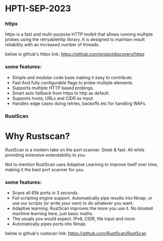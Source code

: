 # HPTI-SEP-2023

### httpx

httpx is a fast and multi-purpose HTTP toolkit that allows running multiple probes using the retryablehttp library. It is designed to maintain result reliability with an increased number of threads.

below is github's httpx link:  https://github.com/projectdiscovery/httpx
### some features: 

- Simple and modular code base making it easy to contribute.
- Fast And fully configurable flags to probe multiple elements.
- Supports multiple HTTP based probings.
- Smart auto fallback from https to http as default.
- Supports hosts, URLs and CIDR as input.
- Handles edge cases doing retries, backoffs etc for handling WAFs.

### RustScan

# Why Rustscan?
RustScan is a modern take on the port scanner. Sleek & fast. All while providing extensive extendability to you.

Not to mention RustScan uses Adaptive Learning to improve itself over time, making it the best port scanner for you.

### some features: 

- Scans all 65k ports in 3 seconds.
- Full scripting engine support. Automatically pipe results into Nmap, or use our scripts (or write your own) to do whatever you want.
- Adaptive learning. RustScan improves the more you use it. No bloated machine learning here, just basic maths.
- The usuals you would expect. IPv6, CIDR, file input and more.
- Automatically pipes ports into Nmap.

below is github's rustscan link: https://github.com/RustScan/RustScan
